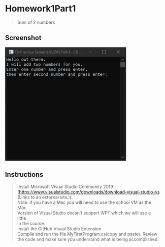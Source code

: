 # Homework1Part1
> Sum of 2 numbers

## Screenshot
![screenshot](Homework1Part1.gif)

## Instructions
> Install Microsoft Visual Studio Community 2019  
> (https://www.visualstudio.com/downloads/download-visual-studio-vs  
> (Links to an external site.)).  
> Note: if you have a Mac you will need to use the school VM as the Mac  
> Version of Visual Studio doesn't support WPF which we will use a little  
> in the course.  
> Install the GitHub Visual Studio Extension  
> Compile and run the file MyFirstProgram.cs(copy and paste). Review the code and make sure you understand what is being accomplished.